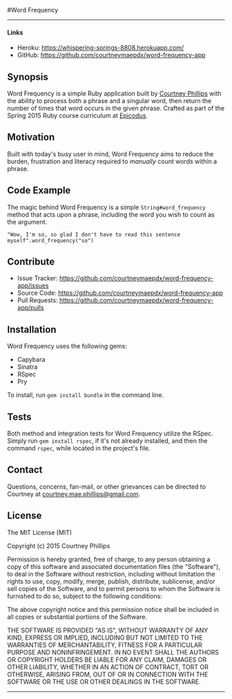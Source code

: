#Word Frequency

---

#### Links

  - Heroku: https://whispering-springs-8808.herokuapp.com/
  - GitHub: https://github.com/courtneymaepdx/word-frequency-app

## Synopsis

Word Frequency is a simple Ruby application built by [Courtney Phillips](https://github.com/courtneymaepdx) with the ability to process both a phrase and a singular word, then return the number of times that word occurs in the given phrase. Crafted as part of the Spring 2015 Ruby course curriculum at [Epicodus](https://www.epicodus.com/).

## Motivation

Built with today's busy user in mind, Word Frequency aims to reduce the burden, frustration and literacy required to _manually_ count words within a phrase.  

## Code Example

The magic behind Word Frequency is a simple `String#word_frequency` method that acts upon a phrase, including the word you wish to count as the argument.

  ``"Wow, I'm so, so glad I don't have to read this sentence myself".word_frequency("so")``

## Contribute

  - Issue Tracker: https://github.com/courtneymaepdx/word-frequency-app/issues
  - Source Code: https://github.com/courtneymaepdx/word-frequency-app
  - Pull Requests: https://github.com/courtneymaepdx/word-frequency-app/pulls

## Installation

Word Frequency uses the following gems:

  - Capybara
  - Sinatra
  - RSpec
  - Pry

To install, run `gem install bundle` in the command line.

## Tests

Both method and integration tests for Word Frequency utilize the RSpec. Simply run `gem install rspec`, if it's not already installed, and then the command `rspec`, while located in the project's file.

## Contact

Questions, concerns, fan-mail, or other grievances can be directed to Courtney at <courtney.mae.phillips@gmail.com>.

## License

The MIT License (MIT)

Copyright (c) 2015 Courtney Phillips

Permission is hereby granted, free of charge, to any person obtaining a copy
of this software and associated documentation files (the "Software"), to deal
in the Software without restriction, including without limitation the rights
to use, copy, modify, merge, publish, distribute, sublicense, and/or sell
copies of the Software, and to permit persons to whom the Software is
furnished to do so, subject to the following conditions:

The above copyright notice and this permission notice shall be included in
all copies or substantial portions of the Software.

THE SOFTWARE IS PROVIDED "AS IS", WITHOUT WARRANTY OF ANY KIND, EXPRESS OR
IMPLIED, INCLUDING BUT NOT LIMITED TO THE WARRANTIES OF MERCHANTABILITY,
FITNESS FOR A PARTICULAR PURPOSE AND NONINFRINGEMENT. IN NO EVENT SHALL THE
AUTHORS OR COPYRIGHT HOLDERS BE LIABLE FOR ANY CLAIM, DAMAGES OR OTHER
LIABILITY, WHETHER IN AN ACTION OF CONTRACT, TORT OR OTHERWISE, ARISING FROM,
OUT OF OR IN CONNECTION WITH THE SOFTWARE OR THE USE OR OTHER DEALINGS IN
THE SOFTWARE.

---
